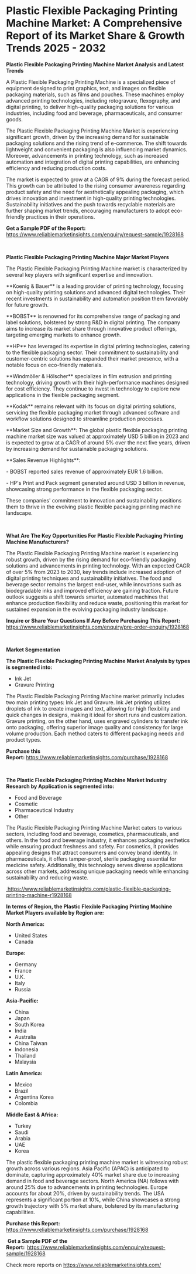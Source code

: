 <p><h1>Plastic Flexible Packaging Printing Machine Market: A Comprehensive Report of its Market Share & Growth Trends 2025 - 2032</h1></p><p><strong>Plastic Flexible Packaging Printing Machine Market Analysis and Latest Trends</strong></p>
<p><p>A Plastic Flexible Packaging Printing Machine is a specialized piece of equipment designed to print graphics, text, and images on flexible packaging materials, such as films and pouches. These machines employ advanced printing technologies, including rotogravure, flexography, and digital printing, to deliver high-quality packaging solutions for various industries, including food and beverage, pharmaceuticals, and consumer goods.</p><p>The Plastic Flexible Packaging Printing Machine Market is experiencing significant growth, driven by the increasing demand for sustainable packaging solutions and the rising trend of e-commerce. The shift towards lightweight and convenient packaging is also influencing market dynamics. Moreover, advancements in printing technology, such as increased automation and integration of digital printing capabilities, are enhancing efficiency and reducing production costs.</p><p>The market is expected to grow at a CAGR of 9% during the forecast period. This growth can be attributed to the rising consumer awareness regarding product safety and the need for aesthetically appealing packaging, which drives innovation and investment in high-quality printing technologies. Sustainability initiatives and the push towards recyclable materials are further shaping market trends, encouraging manufacturers to adopt eco-friendly practices in their operations.</p></p>
<p><strong>Get a Sample PDF of the Report:&nbsp;</strong> <a href="https://www.reliablemarketinsights.com/enquiry/request-sample/1928168?utm_campaign=2206&utm_medium=2&utm_source=Github&utm_content=ia&utm_term=29032025&utm_id=plastic-flexible-packaging-printing-machine">https://www.reliablemarketinsights.com/enquiry/request-sample/1928168</a></p>
<p>&nbsp;</p>
<p><strong>Plastic Flexible Packaging Printing Machine Major Market Players</strong></p>
<p><p>The Plastic Flexible Packaging Printing Machine market is characterized by several key players with significant expertise and innovation.</p><p>**Koenig & Bauer** is a leading provider of printing technology, focusing on high-quality printing solutions and advanced digital technologies. Their recent investments in sustainability and automation position them favorably for future growth.</p><p>**BOBST** is renowned for its comprehensive range of packaging and label solutions, bolstered by strong R&D in digital printing. The company aims to increase its market share through innovative product offerings, targeting emerging markets to enhance growth.</p><p>**HP** has leveraged its expertise in digital printing technologies, catering to the flexible packaging sector. Their commitment to sustainability and customer-centric solutions has expanded their market presence, with a notable focus on eco-friendly materials.</p><p>**Windmöller & Hölscher** specializes in film extrusion and printing technology, driving growth with their high-performance machines designed for cost efficiency. They continue to invest in technology to explore new applications in the flexible packaging segment.</p><p>**Kodak** remains relevant with its focus on digital printing solutions, servicing the flexible packaging market through advanced software and workflow solutions designed to streamline production processes. </p><p>**Market Size and Growth**: The global plastic flexible packaging printing machine market size was valued at approximately USD 5 billion in 2023 and is expected to grow at a CAGR of around 5% over the next five years, driven by increasing demand for sustainable packaging solutions.</p><p>**Sales Revenue Highlights**: </p><p>- BOBST reported sales revenue of approximately EUR 1.6 billion.</p><p>- HP's Print and Pack segment generated around USD 3 billion in revenue, showcasing strong performance in the flexible packaging sector.</p><p>These companies' commitment to innovation and sustainability positions them to thrive in the evolving plastic flexible packaging printing machine landscape.</p></p>
<p>&nbsp;</p>
<p><strong>What Are The Key Opportunities For Plastic Flexible Packaging Printing Machine Manufacturers?</strong></p>
<p><p>The Plastic Flexible Packaging Printing Machine market is experiencing robust growth, driven by the rising demand for eco-friendly packaging solutions and advancements in printing technology. With an expected CAGR of over 5% from 2023 to 2030, key trends include increased adoption of digital printing techniques and sustainability initiatives. The food and beverage sector remains the largest end-user, while innovations such as biodegradable inks and improved efficiency are gaining traction. Future outlook suggests a shift towards smarter, automated machines that enhance production flexibility and reduce waste, positioning this market for sustained expansion in the evolving packaging industry landscape.</p></p>
<p><strong>Inquire or Share Your Questions If Any Before Purchasing This Report:</strong> <a href="https://www.reliablemarketinsights.com/enquiry/pre-order-enquiry/1928168?utm_campaign=2206&utm_medium=2&utm_source=Github&utm_content=ia&utm_term=29032025&utm_id=plastic-flexible-packaging-printing-machine">https://www.reliablemarketinsights.com/enquiry/pre-order-enquiry/1928168</a></p>
<p>&nbsp;</p>
<p><strong>Market Segmentation</strong></p>
<p><strong>The Plastic Flexible Packaging Printing Machine Market Analysis by types is segmented into:</strong></p>
<p><ul><li>Ink Jet</li><li>Gravure Printing</li></ul></p>
<p><p>The Plastic Flexible Packaging Printing Machine market primarily includes two main printing types: Ink Jet and Gravure. Ink Jet printing utilizes droplets of ink to create images and text, allowing for high flexibility and quick changes in designs, making it ideal for short runs and customization. Gravure printing, on the other hand, uses engraved cylinders to transfer ink onto packaging, offering superior image quality and consistency for large volume production. Each method caters to different packaging needs and product types.</p></p>
<p><strong>Purchase this Report:&nbsp;</strong><a href="https://www.reliablemarketinsights.com/purchase/1928168?utm_campaign=2206&utm_medium=2&utm_source=Github&utm_content=ia&utm_term=29032025&utm_id=plastic-flexible-packaging-printing-machine">https://www.reliablemarketinsights.com/purchase/1928168</a></p>
<p>&nbsp;</p>
<p><strong>The Plastic Flexible Packaging Printing Machine Market Industry Research by Application is segmented into:</strong></p>
<p><ul><li>Food and Beverage</li><li>Cosmetic</li><li>Pharmaceutical Industry</li><li>Other</li></ul></p>
<p><p>The Plastic Flexible Packaging Printing Machine Market caters to various sectors, including food and beverage, cosmetics, pharmaceuticals, and others. In the food and beverage industry, it enhances packaging aesthetics while ensuring product freshness and safety. For cosmetics, it provides appealing designs that attract consumers and convey brand identity. In pharmaceuticals, it offers tamper-proof, sterile packaging essential for medicine safety. Additionally, this technology serves diverse applications across other markets, addressing unique packaging needs while enhancing sustainability and reducing waste.</p></p>
<p><a href="https://www.reliablemarketinsights.com/plastic-flexible-packaging-printing-machine-r1928168?utm_campaign=2206&utm_medium=2&utm_source=Github&utm_content=ia&utm_term=29032025&utm_id=plastic-flexible-packaging-printing-machine">&nbsp;https://www.reliablemarketinsights.com/plastic-flexible-packaging-printing-machine-r1928168</a></p>
<p><strong>In terms of Region, the Plastic Flexible Packaging Printing Machine Market Players available by Region are:</strong></p>
<p>
    <p> <strong> North America: </strong>
        <ul>
            <li>United States</li>
            <li>Canada</li>
        </ul>
        </p> 
    <p> <strong> Europe: </strong>
        <ul>
            <li>Germany</li>
            <li>France</li>
            <li>U.K.</li>
            <li>Italy</li>
            <li>Russia</li>
        </ul>
        </p> 
    <p> <strong> Asia-Pacific: </strong>
        <ul>
            <li>China</li>
            <li>Japan</li>
            <li>South Korea</li>
            <li>India</li>
            <li>Australia</li>
            <li>China Taiwan</li>
            <li>Indonesia</li>
            <li>Thailand</li>
            <li>Malaysia</li>
        </ul>
        </p> 
    <p> <strong> Latin America: </strong>
        <ul>
            <li>Mexico</li>
            <li>Brazil</li>
            <li>Argentina Korea</li>
            <li>Colombia</li>
        </ul>
        </p> 
    <p> <strong> Middle East & Africa: </strong>
        <ul>
            <li>Turkey</li>
            <li>Saudi</li>
            <li>Arabia</li>
            <li>UAE</li>
            <li>Korea</li>
        </ul>
    </p>
    </p>
<p><p>The plastic flexible packaging printing machine market is witnessing robust growth across various regions. Asia Pacific (APAC) is anticipated to dominate, capturing approximately 40% market share due to increasing demand in food and beverage sectors. North America (NA) follows with around 25% due to advancements in printing technologies. Europe accounts for about 20%, driven by sustainability trends. The USA represents a significant portion at 10%, while China showcases a strong growth trajectory with 5% market share, bolstered by its manufacturing capabilities.</p></p>
<p><strong>Purchase this Report: </strong><a href="https://www.reliablemarketinsights.com/purchase/1928168?utm_campaign=2206&utm_medium=2&utm_source=Github&utm_content=ia&utm_term=29032025&utm_id=plastic-flexible-packaging-printing-machine">https://www.reliablemarketinsights.com/purchase/1928168</a></p>
<p>&nbsp;<strong>Get a Sample PDF of the Report:&nbsp;&nbsp;</strong><a href="https://www.reliablemarketinsights.com/enquiry/request-sample/1928168?utm_campaign=2206&utm_medium=2&utm_source=Github&utm_content=ia&utm_term=29032025&utm_id=plastic-flexible-packaging-printing-machine">https://www.reliablemarketinsights.com/enquiry/request-sample/1928168</a></p>
<p><strong></strong></p>
<p>Check more reports on <a href="https://www.reliablemarketinsights.com/?utm_campaign=2206&utm_medium=2&utm_source=Github&utm_content=ia&utm_term=29032025&utm_id=plastic-flexible-packaging-printing-machine">https://www.reliablemarketinsights.com/</a></p>